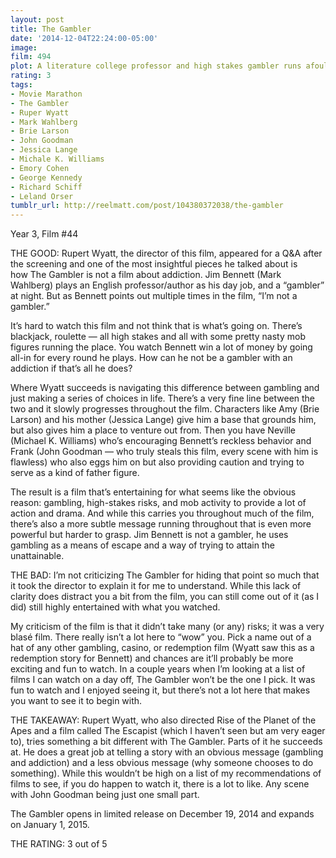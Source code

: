 ```yaml
---
layout: post
title: The Gambler
date: '2014-12-04T22:24:00-05:00'
image: 
film: 494
plot: A literature college professor and high stakes gambler runs afoul of a loan shark and his bodyguard-like gangsters while he has an affair with one of his students.
rating: 3
tags:
- Movie Marathon
- The Gambler
- Ruper Wyatt
- Mark Wahlberg
- Brie Larson
- John Goodman
- Jessica Lange
- Michale K. Williams
- Emory Cohen
- George Kennedy
- Richard Schiff
- Leland Orser
tumblr_url: http://reelmatt.com/post/104380372038/the-gambler
---
```


Year 3, Film #44

THE GOOD: Rupert Wyatt, the director of this film, appeared for a Q&A after the screening and one of the most insightful pieces he talked about is how The Gambler is not a film about addiction. Jim Bennett (Mark Wahlberg) plays an English professor/author as his day job, and a “gambler” at night. But as Bennett points out multiple times in the film, “I’m not a gambler.”

It’s hard to watch this film and not think that is what’s going on. There’s blackjack, roulette — all high stakes and all with some pretty nasty mob figures running the place. You watch Bennett win a lot of money by going all-in for every round he plays. How can he not be a gambler with an addiction if that’s all he does?

Where Wyatt succeeds is navigating this difference between gambling and just making a series of choices in life. There’s a very fine line between the two and it slowly progresses throughout the film. Characters like Amy (Brie Larson) and his mother (Jessica Lange) give him a base that grounds him, but also gives him a place to venture out from. Then you have Neville (Michael K. Williams) who’s encouraging Bennett’s reckless behavior and Frank (John Goodman — who truly steals this film, every scene with him is flawless) who also eggs him on but also providing caution and trying to serve as a kind of father figure.

The result is a film that’s entertaining for what seems like the obvious reason: gambling, high-stakes risks, and mob activity to provide a lot of action and drama. And while this carries you throughout much of the film, there’s also a more subtle message running throughout that is even more powerful but harder to grasp. Jim Bennett is not a gambler, he uses gambling as a means of escape and a way of trying to attain the unattainable.

THE BAD: I’m not criticizing The Gambler for hiding that point so much that it took the director to explain it for me to understand. While this lack of clarity does distract you a bit from the film, you can still come out of it (as I did) still highly entertained with what you watched.

My criticism of the film is that it didn’t take many (or any) risks; it was a very blasé film. There really isn’t a lot here to “wow” you. Pick a name out of a hat of any other gambling, casino, or redemption film (Wyatt saw this as a redemption story for Bennett) and chances are it’ll probably be more exciting and fun to watch. In a couple years when I’m looking at a list of films I can watch on a day off, The Gambler won’t be the one I pick. It was fun to watch and I enjoyed seeing it, but there’s not a lot here that makes you want to see it to begin with.

THE TAKEAWAY: Rupert Wyatt, who also directed Rise of the Planet of the Apes and a film called The Escapist (which I haven’t seen but am very eager to), tries something a bit different with The Gambler. Parts of it he succeeds at. He does a great job at telling a story with an obvious message (gambling and addiction) and a less obvious message (why someone chooses to do something). While this wouldn’t be high on a list of my recommendations of films to see, if you do happen to watch it, there is a lot to like. Any scene with John Goodman being just one small part.

The Gambler opens in limited release on December 19, 2014 and expands on January 1, 2015.

THE RATING: 3 out of 5
